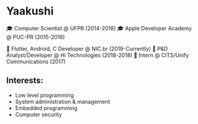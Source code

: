 # Yaakushi

🎓 Computer Scientist @ UFPR (2014-2018)
🎓 Apple Developer Academy @ PUC-PR (2015-2016)

💼 Flutter, Android, C Developer @ NIC.br (2019-Currently)
💼 P&D Analyst/Developer @ Hi Technologies (2018-2018)
💼 Intern @ CITS/Unify Communications (2017)

## Interests:
- Low level programming
- System administration & management
- Embedded programming
- Computer security
